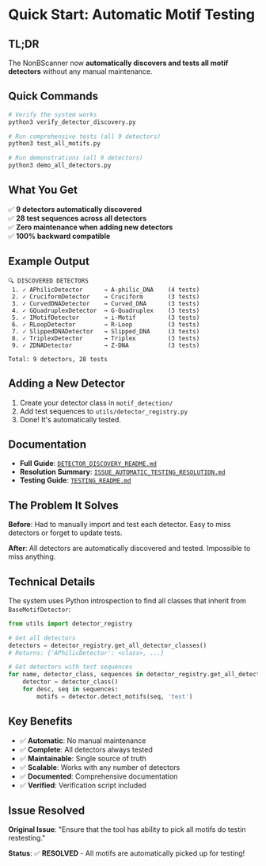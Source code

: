# Quick Start: Automatic Motif Testing

## TL;DR

The NonBScanner now **automatically discovers and tests all motif detectors** without any manual maintenance.

## Quick Commands

```bash
# Verify the system works
python3 verify_detector_discovery.py

# Run comprehensive tests (all 9 detectors)
python3 test_all_motifs.py

# Run demonstrations (all 9 detectors)
python3 demo_all_detectors.py
```

## What You Get

✅ **9 detectors automatically discovered**  
✅ **28 test sequences across all detectors**  
✅ **Zero maintenance when adding new detectors**  
✅ **100% backward compatible**

## Example Output

```
🔍 DISCOVERED DETECTORS
 1. ✓ APhilicDetector      → A-philic_DNA    (4 tests)
 2. ✓ CruciformDetector    → Cruciform       (3 tests)
 3. ✓ CurvedDNADetector    → Curved_DNA      (3 tests)
 4. ✓ GQuadruplexDetector  → G-Quadruplex    (3 tests)
 5. ✓ IMotifDetector       → i-Motif         (3 tests)
 6. ✓ RLoopDetector        → R-Loop          (3 tests)
 7. ✓ SlippedDNADetector   → Slipped_DNA     (3 tests)
 8. ✓ TriplexDetector      → Triplex         (3 tests)
 9. ✓ ZDNADetector         → Z-DNA           (3 tests)

Total: 9 detectors, 28 tests
```

## Adding a New Detector

1. Create your detector class in `motif_detection/`
2. Add test sequences to `utils/detector_registry.py`
3. Done! It's automatically tested.

## Documentation

- **Full Guide**: [`DETECTOR_DISCOVERY_README.md`](DETECTOR_DISCOVERY_README.md)
- **Resolution Summary**: [`ISSUE_AUTOMATIC_TESTING_RESOLUTION.md`](ISSUE_AUTOMATIC_TESTING_RESOLUTION.md)
- **Testing Guide**: [`TESTING_README.md`](TESTING_README.md)

## The Problem It Solves

**Before**: Had to manually import and test each detector. Easy to miss detectors or forget to update tests.

**After**: All detectors are automatically discovered and tested. Impossible to miss anything.

## Technical Details

The system uses Python introspection to find all classes that inherit from `BaseMotifDetector`:

```python
from utils import detector_registry

# Get all detectors
detectors = detector_registry.get_all_detector_classes()
# Returns: {'APhilicDetector': <class>, ...}

# Get detectors with test sequences
for name, detector_class, sequences in detector_registry.get_all_detectors_with_test_sequences():
    detector = detector_class()
    for desc, seq in sequences:
        motifs = detector.detect_motifs(seq, 'test')
```

## Key Benefits

- ✅ **Automatic**: No manual maintenance
- ✅ **Complete**: All detectors always tested
- ✅ **Maintainable**: Single source of truth
- ✅ **Scalable**: Works with any number of detectors
- ✅ **Documented**: Comprehensive documentation
- ✅ **Verified**: Verification script included

## Issue Resolved

**Original Issue**: "Ensure that the tool has ability to pick all motifs do testin restesting."

**Status**: ✅ **RESOLVED** - All motifs are automatically picked up for testing!
